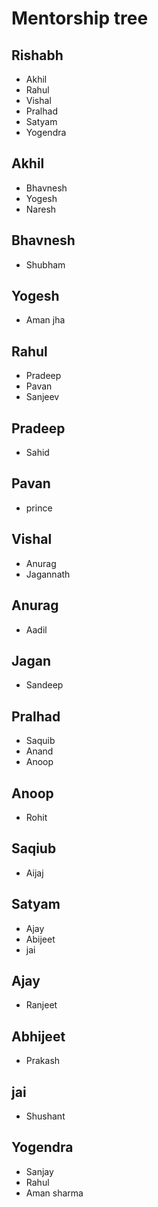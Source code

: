 # Mentorship tree

## Rishabh 
- Akhil
- Rahul
- Vishal
- Pralhad
- Satyam
- Yogendra

## Akhil
- Bhavnesh
- Yogesh
- Naresh

## Bhavnesh
- Shubham

## Yogesh
- Aman jha

## Rahul
- Pradeep
- Pavan
- Sanjeev

## Pradeep 
- Sahid

## Pavan
- prince 

## Vishal
- Anurag
- Jagannath

## Anurag
- Aadil

## Jagan
- Sandeep 


## Pralhad
- Saquib
- Anand
- Anoop

## Anoop 
- Rohit

## Saqiub
- Aijaj

## Satyam 
- Ajay 
- Abijeet
- jai

## Ajay 
- Ranjeet

## Abhijeet
- Prakash

## jai
- Shushant

## Yogendra
- Sanjay
- Rahul
- Aman sharma

